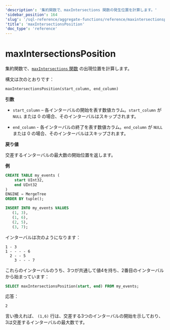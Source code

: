 ```yaml
---
'description': '集約関数で、maxIntersections 関数の発生位置を計算します。'
'sidebar_position': 164
'slug': '/sql-reference/aggregate-functions/reference/maxintersectionsposition'
'title': 'maxIntersectionsPosition'
'doc_type': 'reference'
---
```



# maxIntersectionsPosition

集約関数で、[`maxIntersections` 関数](./maxintersections.md) の出現位置を計算します。

構文は次のとおりです：

```sql
maxIntersectionsPosition(start_column, end_column)
```

**引数**

- `start_column` – 各インターバルの開始を表す数値カラム。`start_column` が `NULL` または 0 の場合、そのインターバルはスキップされます。

- `end_column` - 各インターバルの終了を表す数値カラム。`end_column` が `NULL` または 0 の場合、そのインターバルはスキップされます。

**戻り値**

交差するインターバルの最大数の開始位置を返します。

**例**

```sql
CREATE TABLE my_events (
    start UInt32,
    end UInt32
)
ENGINE = MergeTree
ORDER BY tuple();

INSERT INTO my_events VALUES
   (1, 3),
   (1, 6),
   (2, 5),
   (3, 7);
```

インターバルは次のようになります：

```response
1 - 3
1 - - - - 6
  2 - - 5
    3 - - - 7
```

これらのインターバルのうち、3つが共通して値4を持ち、2番目のインターバルから始まっています：

```sql
SELECT maxIntersectionsPosition(start, end) FROM my_events;
```

応答：
```response
2
```

言い換えれば、 `(1,6)` 行は、交差する3つのインターバルの開始を示しており、3は交差するインターバルの最大数です。
